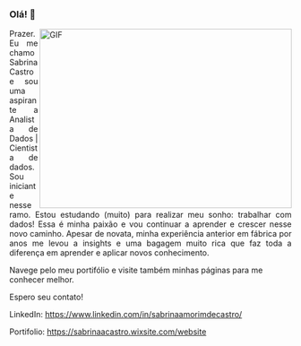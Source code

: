 ### Olá! 👋

<img align="right" alt="GIF" src="https://agilethink.com.br/wp-content/uploads/2020/07/girl_3.gif" width="450" height="320" />  

<p align="justify">Prazer. Eu me chamo Sabrina Castro e sou uma aspirante a Analista de Dados | Cientista de dados.
Sou iniciante nesse ramo. Estou estudando (muito) para realizar meu sonho: trabalhar com dados! Essa é minha paixão e vou continuar a aprender e crescer nesse novo caminho.
Apesar de novata, minha experiência anterior em fábrica por anos me levou a insights e uma bagagem muito rica que faz toda a diferença em aprender e aplicar novos conhecimento.</p> 

Navege pelo meu portifólio e visite também minhas páginas para me conhecer melhor.

Espero seu contato!


LinkedIn: https://www.linkedin.com/in/sabrinaamorimdecastro/

Portifolio: https://sabrinaacastro.wixsite.com/website



<!--
**cassabr/cassabr** is a ✨ _special_ ✨ repository because its `README.md` (this file) appears on your GitHub profile.

Here are some ideas to get you started:

- 🔭 I’m currently working on ...
- 🌱 I’m currently learning ...
- 👯 I’m looking to collaborate on ...
- 🤔 I’m looking for help with ...
- 💬 Ask me about ...
- 📫 How to reach me: ...
- 😄 Pronouns: ...
- ⚡ Fun fact: ...
-->
